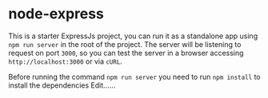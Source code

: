 # node-express

This is a starter ExpressJs project, you can run it as a standalone
app using `npm run server` in the root of the project.
The server will be listening to request on port `3000`,
so you can test the server in a browser accessing `http://localhost:3000` or via `cURL`.

Before running the command `npm run server` you need to run `npm install` to
install the dependencies
Edit......
